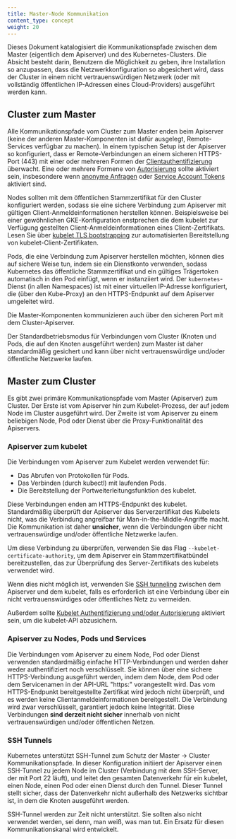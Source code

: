 ```yaml
---
title: Master-Node Kommunikation
content_type: concept
weight: 20
---
```


<!-- overview -->

Dieses Dokument katalogisiert die Kommunikationspfade zwischen dem Master (eigentlich dem Apiserver) und des Kubernetes-Clusters.
Die Absicht besteht darin, Benutzern die Möglichkeit zu geben, ihre Installation so anzupassen, dass die Netzwerkkonfiguration so abgesichert wird, dass der Cluster in einem nicht vertrauenswürdigen Netzwerk (oder mit vollständig öffentlichen IP-Adressen eines Cloud-Providers) ausgeführt werden kann.




<!-- body -->

## Cluster zum Master

Alle Kommunikationspfade vom Cluster zum Master enden beim Apiserver (keine der anderen Master-Komponenten ist dafür ausgelegt, Remote-Services verfügbar zu machen).
In einem typischen Setup ist der Apiserver so konfiguriert, dass er Remote-Verbindungen an einem sicheren HTTPS-Port (443) mit einer oder mehreren Formen der [Clientauthentifizierung](/docs/reference/access-authn-authz/authentication/) überwacht.
Eine oder mehrere Formene von [Autorisierung](/docs/reference/access-authn-authz/authorization/) sollte aktiviert sein, insbesondere wenn [anonyme Anfragen](/docs/reference/access-authn-authz/authentication/#anonymous-requests) oder [Service Account Tokens](/docs/reference/access-authn-authz/authentication/#service-account-tokens) aktiviert sind.

Nodes sollten mit dem öffentlichen Stammzertifikat für den Cluster konfiguriert werden, sodass sie eine sichere Verbindung zum Apiserver mit gültigen Client-Anmeldeinformationen herstellen können.
Beispielsweise bei einer gewöhnlichen GKE-Konfiguration enstprechen die dem kubelet zur Verfügung gestellten Client-Anmeldeinformationen eines Client-Zertifikats.
Lesen Sie über [kubelet TLS bootstrapping](/docs/reference/command-line-tools-reference/kubelet-tls-bootstrapping/) zur automatisierten Bereitstellung von kubelet-Client-Zertifikaten.

Pods, die eine Verbindung zum Apiserver herstellen möchten, können dies auf sichere Weise tun, indem sie ein Dienstkonto verwenden, sodass Kubernetes das öffentliche Stammzertifikat und ein gültiges Trägertoken automatisch in den Pod einfügt, wenn er instanziiert wird.
Der `kubernetes`-Dienst (in allen Namespaces) ist mit einer virtuellen IP-Adresse konfiguriert, die (über den Kube-Proxy) an den HTTPS-Endpunkt auf dem Apiserver umgeleitet wird.

Die Master-Komponenten kommunizieren auch über den sicheren Port mit dem Cluster-Apiserver.

Der Standardbetriebsmodus für Verbindungen vom Cluster (Knoten und Pods, die auf den Knoten ausgeführt werden) zum Master ist daher standardmäßig gesichert und kann über nicht vertrauenswürdige und/oder öffentliche Netzwerke laufen.

## Master zum Cluster

Es gibt zwei primäre Kommunikationspfade vom Master (Apiserver) zum Cluster.
Der Erste ist vom Apiserver hin zum Kubelet-Prozess, der auf jedem Node im Cluster ausgeführt wird.
Der Zweite ist vom Apiserver zu einem beliebigen Node, Pod oder Dienst über die Proxy-Funktionalität des Apiservers.

### Apiserver zum kubelet

Die Verbindungen vom Apiserver zum Kubelet werden verwendet für:

  * Das Abrufen von Protokollen für Pods.
  * Das Verbinden (durch kubectl) mit laufenden Pods.
  * Die Bereitstellung der Portweiterleitungsfunktion des kubelet.

Diese Verbindungen enden am HTTPS-Endpunkt des kubelet.
Standardmäßig überprüft der Apiserver das Serverzertifikat des Kubelets nicht, was die Verbindung angreifbar für Man-in-the-Middle-Angriffe macht. Die Kommunikation ist daher **unsicher**, wenn die Verbindungen über nicht vertrauenswürdige und/oder öffentliche Netzwerke laufen.

Um diese Verbindung zu überprüfen, verwenden Sie das Flag `--kubelet-certificate-authority`, um dem Apiserver ein Stammzertifikatbündel bereitzustellen, das zur Überprüfung des Server-Zertifikats des kubelets verwendet wird.

Wenn dies nicht möglich ist, verwenden Sie [SSH tunneling](/docs/concepts/architecture/master-node-communication/#ssh-tunnels)
zwischen dem Apiserver und dem kubelet, falls es erforderlich ist eine Verbindung über ein nicht vertrauenswürdiges oder öffentliches Netz zu vermeiden.

Außerdem sollte [Kubelet Authentifizierung und/oder Autorisierung](/docs/admin/kubelet-authentication-authorization/) aktiviert sein, um die kubelet-API abzusichern.

### Apiserver zu Nodes, Pods und Services

Die Verbindungen vom Apiserver zu einem Node, Pod oder Dienst verwenden standardmäßig einfache HTTP-Verbindungen und werden daher weder authentifiziert noch verschlüsselt.
Sie können über eine sichere HTTPS-Verbindung ausgeführt werden, indem dem Node, dem Pod oder dem Servicenamen in der API-URL "https:" vorangestellt wird. Das vom HTTPS-Endpunkt bereitgestellte Zertifikat wird jedoch nicht überprüft, und es werden keine Clientanmeldeinformationen bereitgestellt. Die Verbindung wird zwar verschlüsselt, garantiert jedoch keine Integrität.
Diese Verbindungen **sind derzeit nicht sicher** innerhalb von nicht vertrauenswürdigen und/oder öffentlichen Netzen.

### SSH Tunnels

Kubernetes unterstützt SSH-Tunnel zum Schutz der Master -> Cluster Kommunikationspfade.
In dieser Konfiguration initiiert der Apiserver einen SSH-Tunnel zu jedem Node im Cluster (Verbindung mit dem SSH-Server, der mit Port 22 läuft), und leitet den gesamten Datenverkehr für ein kubelet, einen Node, einen Pod oder einen Dienst durch den Tunnel.
Dieser Tunnel stellt sicher, dass der Datenverkehr nicht außerhalb des Netzwerks sichtbar ist, in dem die Knoten ausgeführt werden.

SSH-Tunnel werden zur Zeit nicht unterstützt. Sie sollten also nicht verwendet werden, sei denn, man weiß, was man tut. Ein Ersatz für diesen Kommunikationskanal wird entwickelt.


